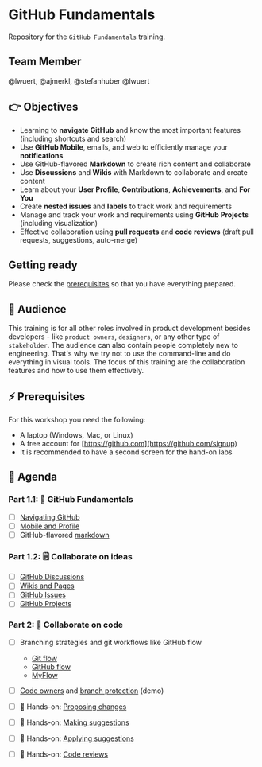 # GitHub Fundamentals

Repository for the `GitHub Fundamentals` training.

## Team Member
@lwuert, @ajmerkl, @stefanhuber @lwuert 

## 👉 Objectives

- Learning to __navigate GitHub__ and know the most important features (including shortcuts and search)
- Use __GitHub Mobile__, emails, and web to efficiently manage your __notifications__
- Use GitHub-flavored __Markdown__ to create rich content and collaborate
- Use __Discussions__ and __Wikis__ with Markdown to collaborate and create content
- Learn about your __User Profile__, __Contributions__, __Achievements__, and __For You__  
- Create __nested issues__ and __labels__ to track work and requirements
- Manage and track your work and requirements using __GitHub Projects__ (including visualization)
- Effective collaboration using __pull requests__ and __code reviews__ (draft pull requests, suggestions, auto-merge)

## Getting ready

Please check the [prerequisites](#-prerequisites) so that you have everything prepared.

## 👥 Audience

This training is for all other roles involved in product development besides developers - like `product owners`, `designers`, or any other type of `stakeholder`. The audience can also contain people completely new to engineering. That's why we try not to use the command-line and do everything in visual tools. The focus of this training are the collaboration features and how to use them effectively.

## ⚡ Prerequisites

For this workshop you need the following:

- A laptop (Windows, Mac, or Linux)
- A free account for [https://github.com](https://github.com/signup)
- It is recommended to have a second screen for the hand-on labs

## 📆 Agenda

### Part 1.1: 🚀 GitHub Fundamentals

- [ ] [Navigating GitHub](01_01_GitHub-Fundamentals.md#-navigating-github)
- [ ] [Mobile and Profile](01_01_GitHub-Fundamentals.md#-mobile-and--profile)
- [ ] GitHub-flavored [markdown](01_01_GitHub-Fundamentals.md#-markdown)

### Part 1.2: 🗒️ Collaborate on ideas

- [ ] [GitHub Discussions](01_02_Collaborate-on-ideas.md#-discussions)
- [ ] [Wikis and Pages](01_02_Collaborate-on-ideas.md#%EF%B8%8F-wikis-and--pages)
- [ ] [GitHub Issues](01_02_Collaborate-on-ideas.md#%EF%B8%8F-github-issues)
- [ ] [GitHub Projects](01_02_Collaborate-on-ideas.md#-github-projects)

### Part 2: 🤝 Collaborate on code

- [ ] Branching strategies and git workflows like GitHub flow
    - [Git flow](https://nvie.com/posts/a-successful-git-branching-model/)
    - [GitHub flow](https://docs.github.com/en/get-started/quickstart/github-flow)
    - [MyFlow](https://writeabout.net/2021/12/21/myflow-a-successful-git-branching-model-for-devops-teams/)
- [ ] [Code owners](https://docs.github.com/en/repositories/managing-your-repositorys-settings-and-features/customizing-your-repository/about-code-owners) and [branch protection](https://docs.github.com/en/repositories/configuring-branches-and-merges-in-your-repository/defining-the-mergeability-of-pull-requests/about-protected-branches) (demo)
- [ ] 🔨 Hands-on: [Proposing changes](HOL/04_Proposing-Changes.md)
- [ ] 🔨 Hands-on: [Making suggestions](HOL/05_Making-suggestions.md)
- [ ] 🔨 Hands-on: [Applying suggestions](HOL/06_Applying-suggestions.md)
- [ ] 🔨 Hands-on: [Code reviews](HOL/07_Code-reviews.md)

